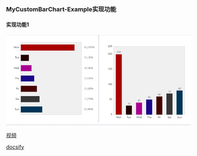 ### MyCustomBarChart-Example实现功能 

#### 实现功能1

  ![实现功能](../assets/img/bar1.png ':size=100%')



[视频](../assets/img/1.mp4 ':include :type=video')


[docsify](https://docsify.js.org/#/zh-cn/helpers ':include :type=iframe width=100% height=400px')
